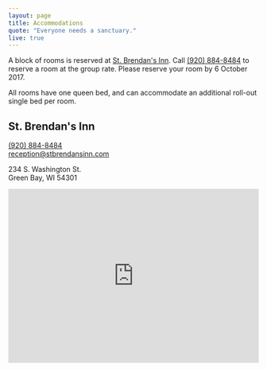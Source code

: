 ```yaml
---
layout: page
title: Accommodations
quote: "Everyone needs a sanctuary."
live: true
---
```


A block of rooms is reserved at [St. Brendan's Inn](http://saintbrendansinn.com). Call [(920) 884-8484](tel:920-884-8484) to reserve a room at the group rate. Please reserve your room by 6 October 2017.

All rooms have one queen bed, and can accommodate an additional roll-out single bed per room.

## St. Brendan's Inn

[(920) 884-8484](tel:920-884-8484)  
[reception@stbrendansinn.com](mailto:reception@stbrendansinn.com)

234 S. Washington St.  
Green Bay, WI 54301  

<iframe src="https://www.google.com/maps/embed?pb=!1m18!1m12!1m3!1d2845.134753160811!2d-88.02012808469743!3d44.51239320446511!2m3!1f0!2f0!3f0!3m2!1i1024!2i768!4f13.1!3m3!1m2!1s0x8802fac99bc37101%3A0xe9d16d392e3a23f4!2sSt.+Brendan&#39;s+Inn!5e0!3m2!1sen!2sus!4v1496610769712" width="100%" height="350" frameborder="0" style="border:0" allowfullscreen></iframe>
